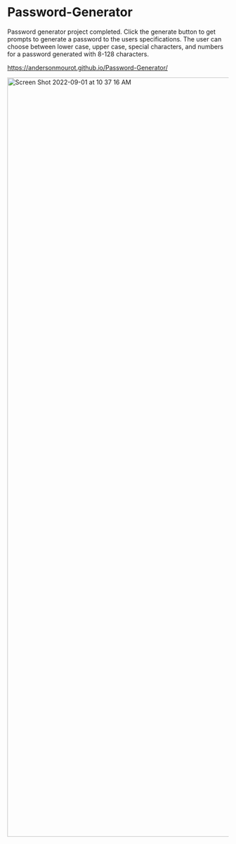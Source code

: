 # Password-Generator
Password generator project completed. Click the generate button to get prompts to generate a password to the users specifications. The user can choose between lower case, upper case, special characters, and numbers for a password generated with 8-128 characters. 

[
](https://github.com/andersonmourot/Password-Generator)

https://andersonmourot.github.io/Password-Generator/

<img width="1730" alt="Screen Shot 2022-09-01 at 10 37 16 AM" src="https://user-images.githubusercontent.com/109611768/187956682-3e7c45f2-db5b-4277-b715-ce5179268cd4.png">



